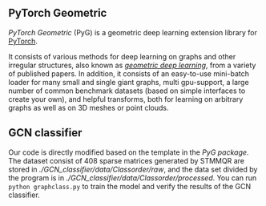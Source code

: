 ## PyTorch Geometric
*PyTorch Geometric* (PyG) is a geometric deep learning extension library for [PyTorch](https://pytorch.org/).

It consists of various methods for deep learning on graphs and other irregular structures, also known as *[geometric deep learning](http://geometricdeeplearning.com/)*, from a variety of published papers.
In addition, it consists of an easy-to-use mini-batch loader for many small and single giant graphs, multi gpu-support, a large number of common benchmark datasets (based on simple interfaces to create your own), and helpful transforms, both for learning on arbitrary graphs as well as on 3D meshes or point clouds.

## GCN classifier
Our code is directly modified based on the template in the *PyG package*.
The dataset consist of 408 sparse matrices generated by STMMQR are stored in *./GCN_classifier/data/Classorder/raw*, and the data set divided by the program is in *./GCN_classifier/data/Classorder/processed*.
You can run `python graphclass.py` to train the model and verify the results of the GCN classifier.

